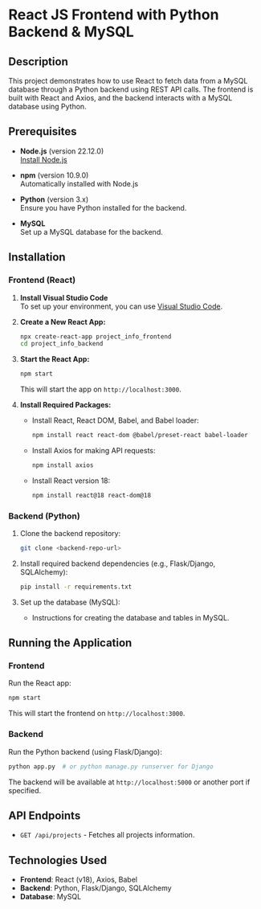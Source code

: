 
# React JS Frontend with Python Backend & MySQL

## Description
This project demonstrates how to use React to fetch data from a MySQL database through a Python backend using REST API calls. The frontend is built with React and Axios, and the backend interacts with a MySQL database using Python.

## Prerequisites
- **Node.js** (version 22.12.0)  
  [Install Node.js](https://nodejs.org/en)

- **npm** (version 10.9.0)  
  Automatically installed with Node.js

- **Python** (version 3.x)  
  Ensure you have Python installed for the backend.

- **MySQL**  
  Set up a MySQL database for the backend.

## Installation

### Frontend (React)
1. **Install Visual Studio Code**  
   To set up your environment, you can use [Visual Studio Code](https://code.visualstudio.com/docs/nodejs/reactjs-tutorial).

2. **Create a New React App:**
   ```bash
   npx create-react-app project_info_frontend
   cd project_info_backend
   ```

3. **Start the React App:**
   ```bash
   npm start
   ```
   This will start the app on `http://localhost:3000`.

4. **Install Required Packages:**
   - Install React, React DOM, Babel, and Babel loader:
     ```bash
     npm install react react-dom @babel/preset-react babel-loader
     ```

   - Install Axios for making API requests:
     ```bash
     npm install axios
     ```

   - Install React version 18:
     ```bash
     npm install react@18 react-dom@18
     ```

### Backend (Python)
1. Clone the backend repository:
   ```bash
   git clone <backend-repo-url>
   ```
   
2. Install required backend dependencies (e.g., Flask/Django, SQLAlchemy):
   ```bash
   pip install -r requirements.txt
   ```

3. Set up the database (MySQL):
   - Instructions for creating the database and tables in MySQL.

## Running the Application

### Frontend
Run the React app:
```bash
npm start
```
This will start the frontend on `http://localhost:3000`.

### Backend
Run the Python backend (using Flask/Django):
```bash
python app.py  # or python manage.py runserver for Django
```
The backend will be available at `http://localhost:5000` or another port if specified.



## API Endpoints

- `GET /api/projects` - Fetches all projects information.

## Technologies Used
- **Frontend**: React (v18), Axios, Babel
- **Backend**: Python, Flask/Django, SQLAlchemy
- **Database**: MySQL

